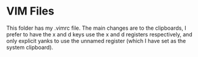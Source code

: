 # VIM Files
This folder has my .vimrc file. The main changes are to the clipboards, I prefer to have the x and d keys use the x and d registers respectively, and only explicit yanks to use the unnamed register (which I have set as the system clipboard).
